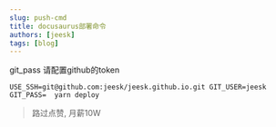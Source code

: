 ```yaml
---
slug: push-cmd
title: docusaurus部署命令
authors: [jeesk]
tags: [blog]
---
```

git_pass 请配置github的token
```shell
USE_SSH=git@github.com:jeesk/jeesk.github.io.git GIT_USER=jeesk GIT_PASS=  yarn deploy
```
>  路过点赞, 月薪10W
